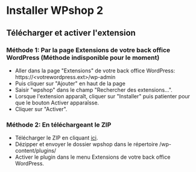 # Installer WPshop 2

## Télécharger et activer l'extension

### Méthode 1: Par la page Extensions de votre back office WordPress (Méthode indisponible pour le moment)

* Aller dans la page "Extensions" de votre back office WordPress: https://<votrewordpress.ext>/wp-admin
* Puis cliquer sur "Ajouter" en haut de la page
* Saisir "wpshop" dans le champ "Rechercher des extensions...".
* Lorsque l'extension apparaît, cliquer sur "Installer" puis patienter pour que le bouton Activer apparaîsse.
* Cliquer sur "Activer".

### Méthode 2: En téléchargeant le ZIP

* Télécharger le ZIP en cliquant [ici](https://github.com/Eoxia/wpshop/archive/2.0.0.zip).
* Dézipper et envoyer le dossier wpshop dans le répertoire /wp-content/plugins/
* Activer le plugin dans le menu Extensions de votre back office WordPress.
